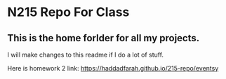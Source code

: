 # N215 Repo For Class

## This is the home forlder for all my projects.

I will make changes to this readme if I do a lot of stuff.

Here is homework 2 link:
https://haddadfarah.github.io/215-repo/eventsy
